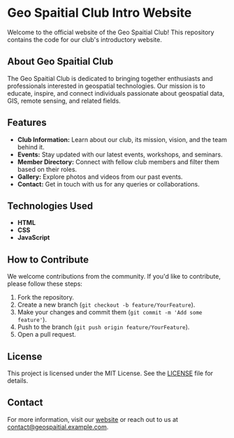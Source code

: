 # Geo Spaitial Club Intro Website

Welcome to the official website of the Geo Spaitial Club! This repository contains the code for our club's introductory website.

## About Geo Spaitial Club

The Geo Spaitial Club is dedicated to bringing together enthusiasts and professionals interested in geospatial technologies. Our mission is to educate, inspire, and connect individuals passionate about geospatial data, GIS, remote sensing, and related fields.

## Features

- **Club Information:** Learn about our club, its mission, vision, and the team behind it.
- **Events:** Stay updated with our latest events, workshops, and seminars.
- **Member Directory:** Connect with fellow club members and filter them based on their roles.
- **Gallery:** Explore photos and videos from our past events.
- **Contact:** Get in touch with us for any queries or collaborations.

## Technologies Used

- **HTML**
- **CSS**
- **JavaScript**

## How to Contribute

We welcome contributions from the community. If you'd like to contribute, please follow these steps:

1. Fork the repository.
2. Create a new branch (`git checkout -b feature/YourFeature`).
3. Make your changes and commit them (`git commit -m 'Add some feature'`).
4. Push to the branch (`git push origin feature/YourFeature`).
5. Open a pull request.

## License

This project is licensed under the MIT License. See the [LICENSE](LICENSE) file for details.

## Contact

For more information, visit our [website]() or reach out to us at [contact@geospaitial.example.com](mailto:geospatialclub@vit.ac.in).
